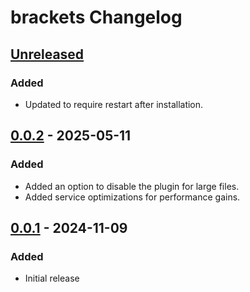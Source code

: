 <!-- Keep a Changelog guide -> https://keepachangelog.com -->

# brackets Changelog

## [Unreleased]

### Added

- Updated to require restart after installation.

## [0.0.2] - 2025-05-11

### Added

- Added an option to disable the plugin for large files.
- Added service optimizations for performance gains.

## [0.0.1] - 2024-11-09

### Added

- Initial release

[Unreleased]: https://github.com/j-d-ha/brackets/compare/v0.0.1...HEAD

[0.0.1]: https://github.com/j-d-ha/brackets/commits/v0.0.1

[0.0.2]: https://github.com/j-d-ha/brackets/commits/v0.0.2
